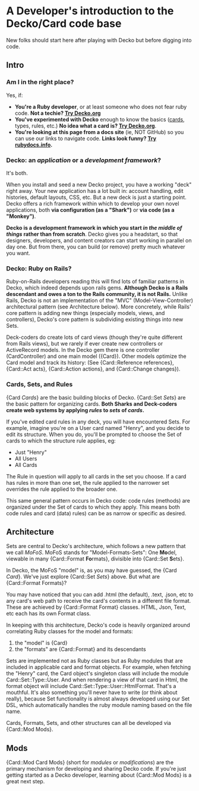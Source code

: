 <!--
# @title README - Card
-->
# A Developer's introduction to the Decko/Card code base

New folks should start here after playing with Decko but before digging into
code.

## Intro

### Am I in the right place?

Yes, if:

*   **You're a Ruby developer**, or at least someone who does not fear ruby
    code. **Not a techie? [Try Decko.org](http://decko.org)**
*   **You've experimented with Decko** enough to know the basics
    ([cards](docs/Card), types, rules, etc.) **No idea what a card is? [Try
    Decko.org](http://decko.org)**.
*   **You're looking at this page from a docs site** (ie, NOT GitHub) so you
    can use our links to navigate code. **Links look funny? [Try
    rubydocs.info](http://rubydoc.info/gems/card).**

### Decko: an *application* or a *development framework*?

It's both.

When you install and seed a new Decko project, you have a working "deck" right
away. Your new application has a lot built in: account handling, edit
histories, default layouts, CSS, etc. But a new deck is just a starting point.
Decko offers a rich framework within which to develop your own novel
applications, both **via configuration (as a "Shark")** or **via code (as a
"Monkey")**.

**Decko is a development framework in which you start *in the middle of
things* rather than from scratch**. Decko gives you a headstart, so that
designers, developers, and content creators can start working in parallel on
day one. But from there, you can build (or remove) pretty much whatever you
want.

### Decko: Ruby on Rails?

Ruby-on-Rails developers reading this will find lots of familiar patterns in
Decko, which indeed depends upon rails gems. **Although Decko is a Rails
descendant and owes a ton to the Rails community, it is not Rails.** Unlike
Rails, Decko is not an implementation of the "MVC" (Model-View-Controller)
architectural pattern (see Architecture below). More concretely, while Rails'
core pattern is adding new things (especially models, views, and controllers),
Decko's core pattern is subdividing existing things into new Sets.

Deck-coders do create lots of card views (though they're quite different from
Rails views), but we rarely if ever create new controllers or ActiveRecord
models. In the Decko gem there is one controller (CardController) and one main
model ({Card}). Other models optimize the Card model and track its history:
(See {Card::Reference references}, {Card::Act acts}, {Card::Action actions},
and {Card::Change changes}).

### Cards, Sets, and Rules

{Card *Cards*} are the basic building blocks of Decko. {Card::Set *Sets*} are
the basic pattern for organizing cards. **Both Sharks and Deck-coders create
web systems by applying *rules* to *sets* of *cards*.**

If you've edited card rules in any deck, you will have encountered Sets. For
example, imagine you're on a User card named "Henry", and you decide to edit
its structure. When you do, you'll be prompted to choose the Set of cards to
which the structure rule applies, eg:

*   Just "Henry"
*   All Users
*   All Cards

The Rule in question will apply to all cards in the set you choose. If a card
has rules in more than one set, the rule applied to the narrower set overrides
the rule applied to the broader one.

This same general pattern occurs in Decko code: code rules (methods) are
organized under the Set of cards to which they apply. This means both code
rules and card (data) rules) can be as narrow or specific as desired.

## Architecture

Sets are central to Decko's architecture, which follows a new pattern that we
call *MoFoS*. MoFoS stands for "Model-Formats-Sets": One **Mo**del, viewable
in many {Card::Format **Fo**rmats}, divisible into {Card::Set **S**ets}.

In Decko, the MoFoS "model" is, as you may have guessed, the {Card *Card*}.
We've just explore {Card::Set *Sets*} above.  But what are {Card::Format
Formats}?

You may have noticed that you can add .html (the default), .text, .json, etc
to any card's web path to receive the card's contents in a different file
format. These are achieved by {Card::Format Format} classes. HTML, Json, Text,
etc each has its own Format class.

In keeping with this architecture, Decko's code is heavily organized around
correlating Ruby classes for the model and formats:

1.  the "model" is {Card}
2.  the "formats" are {Card::Format} and its descendants

Sets are implemented not as Ruby classes but as Ruby modules that are included
in applicable card and format objects. For example, when fetching the "Henry"
card, the Card object's singleton class will include the module
Card::Set::Type::User.  And when rendering a view of that card in Html, the
format object will include Card::Set::Type::User::HtmlFormat. That's a
mouthful. It's also something you'll never have to write (or think about
really), because Set functionality is almost always developed using our Set
DSL, which automatically handles the ruby module naming based on the file
name.

Cards, Formats, Sets, and other structures can all be developed via {Card::Mod
Mods}.

## Mods

{Card::Mod Card Mods} (short for *modules* or *modifications*) are the primary
mechanism for developing and sharing Decko code. If you're just getting
started as a Decko developer, learning about {Card::Mod Mods} is a great next
step.
